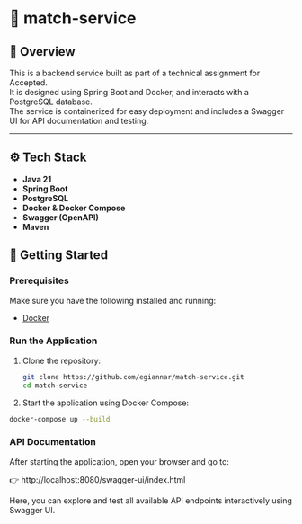 # 🚀 match-service

## 📖 Overview

This is a backend service built as part of a technical assignment for Accepted.  
It is designed using Spring Boot and Docker, and interacts with a PostgreSQL database.  
The service is containerized for easy deployment and includes a Swagger UI for API documentation and testing.

---

## ⚙️ Tech Stack

- **Java 21**
- **Spring Boot**
- **PostgreSQL**
- **Docker & Docker Compose**
- **Swagger (OpenAPI)**
- **Maven**

## 🐳 Getting Started

### Prerequisites

Make sure you have the following installed and running:

- [Docker](https://www.docker.com/)

### Run the Application

1. Clone the repository:
   ```bash
   git clone https://github.com/egiannar/match-service.git
   cd match-service
   
2. Start the application using Docker Compose:
  ```bash
  docker-compose up --build
  ```



### API Documentation

After starting the application, open your browser and go to:

👉 http://localhost:8080/swagger-ui/index.html

Here, you can explore and test all available API endpoints interactively using Swagger UI.
